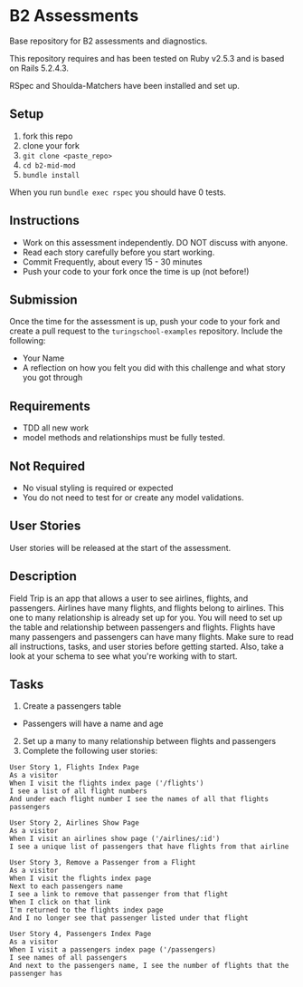 # B2 Assessments

Base repository for B2 assessments and diagnostics.

This repository requires and has been tested on Ruby v2.5.3 and is based on Rails 5.2.4.3.

RSpec and Shoulda-Matchers have been installed and set up.

## Setup

1. fork this repo
2. clone your fork
3. `git clone <paste_repo>`
4. `cd b2-mid-mod`
5. `bundle install`

When you run `bundle exec rspec` you should have 0 tests.

## Instructions

* Work on this assessment independently. DO NOT discuss with anyone.
* Read each story carefully before you start working.
* Commit Frequently, about every 15 - 30 minutes
* Push your code to your fork once the time is up (not before!)

## Submission

Once the time for the assessment is up, push your code to your fork and create a pull request to the `turingschool-examples` repository. Include the following:

* Your Name
* A reflection on how you felt you did with this challenge and what story you got through

## Requirements

* TDD all new work
* model methods and relationships must be fully tested.

## Not Required

* No visual styling is required or expected
* You do not need to test for or create any model validations.

## User Stories

User stories will be released at the start of the assessment.



## Description
Field Trip is an app that allows a user to see airlines, flights, and passengers. Airlines have many flights, and flights belong to airlines. This one to many relationship is already set up for you. You will need to set up the table and relationship between passengers and flights. Flights have many passengers and passengers can have many flights. Make sure to read all instructions, tasks, and user stories before getting started. Also, take a look at your schema to see what you're working with to start.
## Tasks
1. Create a passengers table
  - Passengers will have a name and age
2. Set up a many to many relationship between flights and passengers
3. Complete the following user stories:
```
User Story 1, Flights Index Page
As a visitor
When I visit the flights index page ('/flights')
I see a list of all flight numbers
And under each flight number I see the names of all that flights passengers
```
```
User Story 2, Airlines Show Page
As a visitor
When I visit an airlines show page ('/airlines/:id')
I see a unique list of passengers that have flights from that airline
```
```
User Story 3, Remove a Passenger from a Flight
As a visitor
When I visit the flights index page
Next to each passengers name
I see a link to remove that passenger from that flight
When I click on that link
I'm returned to the flights index page
And I no longer see that passenger listed under that flight
```
```
User Story 4, Passengers Index Page
As a visitor
When I visit a passengers index page ('/passengers)
I see names of all passengers
And next to the passengers name, I see the number of flights that the passenger has
